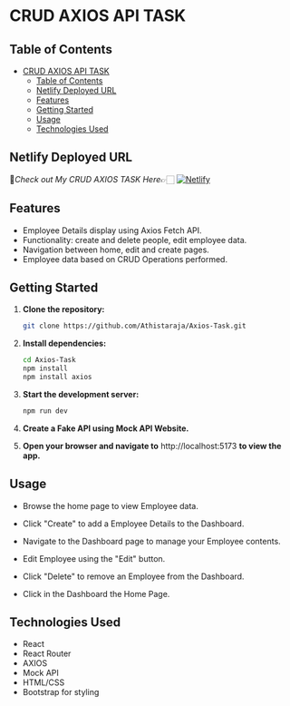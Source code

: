 # CRUD AXIOS API TASK

## Table of Contents

- [CRUD AXIOS API TASK](#crud-axios-api-task)
  - [Table of Contents](#table-of-contents)
  - [Netlify Deployed URL](#netlify-deployed-url)
  - [Features](#features)
  - [Getting Started](#getting-started)
  - [Usage](#usage)
  - [Technologies Used](#technologies-used)
 
## Netlify Deployed URL

🔸*Check out My CRUD AXIOS TASK Here*👉🏻 [![Netlify](https://img.shields.io/badge/netlify-%23000000.svg?style=for-the-badge&logo=netlify&logoColor=#00C7B7)](https://gorgeous-twilight-694d37.netlify.app/)

## Features

- Employee Details display using Axios Fetch API.
- Functionality: create and delete people, edit employee data.
- Navigation between home, edit and create pages.
- Employee data based on CRUD Operations performed.

## Getting Started

1. **Clone the repository:**

   ```bash
   git clone https://github.com/Athistaraja/Axios-Task.git

   ```

2. **Install dependencies:**

   ```bash
   cd Axios-Task
   npm install 
   npm install axios

   ```

3. **Start the development server:**

   ```bash
   npm run dev
   
   ```

4. **Create a Fake API using Mock API Website.**

5. **Open your browser and navigate to** http://localhost:5173 **to view the app.**

## Usage

-  Browse the home page to view Employee data.

- Click "Create" to add a Employee Details to the Dashboard.

- Navigate to the Dashboard page to manage your Employee contents.
 
- Edit Employee using the "Edit" button.
  
- Click "Delete" to remove an Employee from the Dashboard.
 
- Click in the Dashboard the Home Page.


## Technologies Used

- React
- React Router
- AXIOS 
- Mock API
- HTML/CSS
- Bootstrap for styling